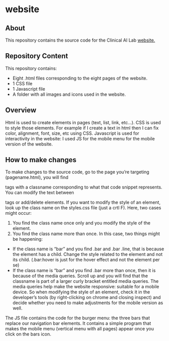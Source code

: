 # website

## About

This repository contains the source code for the Clinical AI Lab [website.](https://nyuad-cai.github.io/website/) 

## Repository Content

This repository contains:

- Eight .html files corresponding to the eight pages of the website. 
- 1 CSS file
- 1 Javascript file
- A folder with all images and icons used in the website. 

## Overview

Html is used to create elements in pages (text, list, link, etc…). CSS is used to style those elements. For example if I create a text in html then I can fix color, alignment, font, size, etc using CSS. Javascript is used for interactivity in the website: I used JS for the mobile menu for the mobile version of the website. 

## How to make changes

To make changes to the source code, go to the page you’re targeting (pagename.html), you will find <div> tags with a classname corresponding to what that code snippet represents. You can modify the text between <p> tags or add/delete elements. If you want to modify the style of an element, look up the class name on the styles.css file (just a crtl F). Here, two cases might occur:

1. You find the class name once only and you modify the style of the element. 
2. You find the class name more than once. In this case, two things might be happening: 

 - If the class name is “bar” and you find .bar and .bar .line, that is because the element has a child. Change the style related to the element and not its child. (.bar:hover is just for the hover effect and not the element per se)
 - If the class name is “bar” and you find .bar more than once, then it is because of the media queries. Scroll up and you will find that the classname is part of a larger curly bracket entitled media queries. The media queries help make the website responsive: suitable for a mobile device. So when modifying the style of an element, check it in the developer’s tools (by right-clicking on chrome and closing inspect) and decide whether you need to make adjustments for the mobile version as well. 

The JS file contains the code for the burger menu: the three bars that replace our navigation bar elements. It contains a simple program that makes the mobile menu (vertical menu with all pages) appear once you click on the bars icon. 



